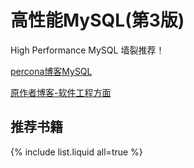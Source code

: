 
# 高性能MySQL(第3版)

High Performance MySQL
墙裂推荐！

[percona博客MySQL](https://www.percona.com/blog/category/mysql/)

[原作者博客-软件工程方面](https://www.xaprb.com/blog/)

## 推荐书籍



{% include list.liquid all=true %}
